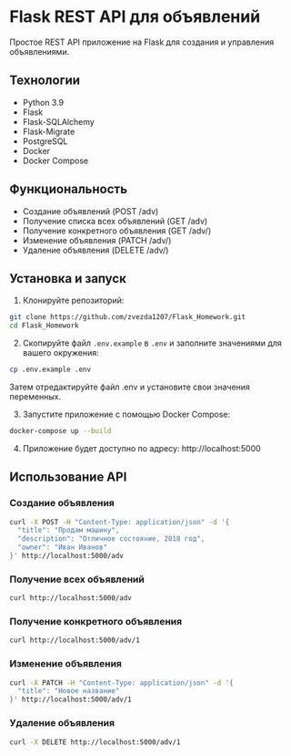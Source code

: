 # Flask REST API для объявлений

Простое REST API приложение на Flask для создания и управления объявлениями.

## Технологии

- Python 3.9
- Flask
- Flask-SQLAlchemy
- Flask-Migrate
- PostgreSQL
- Docker
- Docker Compose

## Функциональность

- Создание объявлений (POST /adv)
- Получение списка всех объявлений (GET /adv)
- Получение конкретного объявления (GET /adv/<id>)
- Изменение объявления (PATCH /adv/<id>)
- Удаление объявления (DELETE /adv/<id>)

## Установка и запуск

1. Клонируйте репозиторий:
```bash
git clone https://github.com/zvezda1207/Flask_Homework.git
cd Flask_Homework
```

2. Скопируйте файл `.env.example` в `.env` и заполните значениями для вашего окружения:

```bash
cp .env.example .env
```

Затем отредактируйте файл .env и установите свои значения переменных.

3. Запустите приложение с помощью Docker Compose:

```bash
docker-compose up --build
```

4. Приложение будет доступно по адресу: http://localhost:5000

## Использование API

### Создание объявления

```bash
curl -X POST -H "Content-Type: application/json" -d '{
  "title": "Продам машину",
  "description": "Отличное состояние, 2018 год",
  "owner": "Иван Иванов"
}' http://localhost:5000/adv
```

### Получение всех объявлений

```bash
curl http://localhost:5000/adv
```

### Получение конкретного объявления

```bash
curl http://localhost:5000/adv/1
```

### Изменение объявления

```bash
curl -X PATCH -H "Content-Type: application/json" -d '{
  "title": "Новое название"
}' http://localhost:5000/adv/1
```

### Удаление объявления

```bash
curl -X DELETE http://localhost:5000/adv/1
```